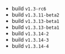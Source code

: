- build `v1.3-rc6`
- build `v1.3.11-beta2` 
- build `v1.3.13-beta1`
- build `v1.3.13-beta1`
- build `v1.3.14-2`
- build `v1.3.14-3`
- build `v1.3.14-4`
